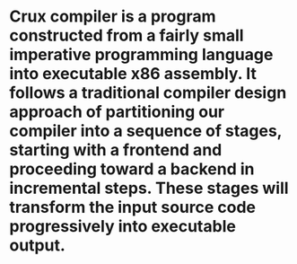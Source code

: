 # Crux compiler is a program constructed from a fairly small imperative programming language into executable x86 assembly. It follows a traditional compiler design approach of partitioning our compiler into a sequence of stages, starting with a frontend and proceeding toward a backend in incremental steps. These stages will transform the input source code progressively into executable output.
